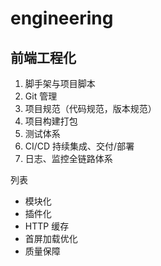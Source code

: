 # engineering

## 前端工程化

1. 脚手架与项目脚本
2. Git 管理
3. 项目规范（代码规范，版本规范）
4. 项目构建打包
5. 测试体系
6. CI/CD 持续集成、交付/部署
7. 日志、监控全链路体系

列表

- 模块化
- 插件化
- HTTP 缓存
- 首屏加载优化
- 质量保障
